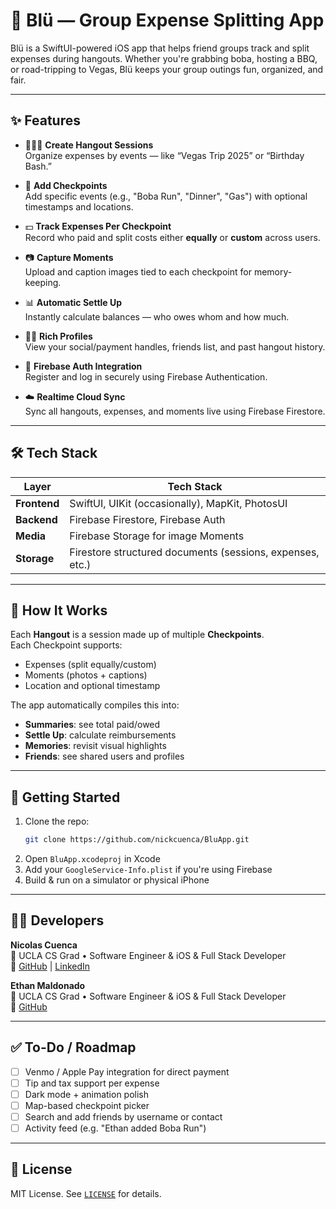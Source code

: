 # 💸 Blü — Group Expense Splitting App

Blü is a SwiftUI-powered iOS app that helps friend groups track and split expenses during hangouts. Whether you're grabbing boba, hosting a BBQ, or road-tripping to Vegas, Blü keeps your group outings fun, organized, and fair.

---

## ✨ Features

- 🧑‍🤝‍🧑 **Create Hangout Sessions**  
  Organize expenses by events — like “Vegas Trip 2025” or “Birthday Bash.”

- 📍 **Add Checkpoints**  
  Add specific events (e.g., "Boba Run", "Dinner", "Gas") with optional timestamps and locations.

- 💵 **Track Expenses Per Checkpoint**  
  Record who paid and split costs either **equally** or **custom** across users.

- 📷 **Capture Moments**  
  Upload and caption images tied to each checkpoint for memory-keeping.

- 📊 **Automatic Settle Up**  
  Instantly calculate balances — who owes whom and how much.

- 🧑‍💼 **Rich Profiles**  
  View your social/payment handles, friends list, and past hangout history.

- 🔐 **Firebase Auth Integration**  
  Register and log in securely using Firebase Authentication.

- ☁️ **Realtime Cloud Sync**  
  Sync all hangouts, expenses, and moments live using Firebase Firestore.

---

## 🛠️ Tech Stack

| Layer         | Tech Stack                                       |
|---------------|--------------------------------------------------|
| **Frontend**  | SwiftUI, UIKit (occasionally), MapKit, PhotosUI |
| **Backend**   | Firebase Firestore, Firebase Auth               |
| **Media**     | Firebase Storage for image Moments              |
| **Storage**   | Firestore structured documents (sessions, expenses, etc.) |

---

## 🧪 How It Works

Each **Hangout** is a session made up of multiple **Checkpoints**.  
Each Checkpoint supports:

- Expenses (split equally/custom)
- Moments (photos + captions)
- Location and optional timestamp

The app automatically compiles this into:

- **Summaries**: see total paid/owed
- **Settle Up**: calculate reimbursements
- **Memories**: revisit visual highlights
- **Friends**: see shared users and profiles

---

## 🚀 Getting Started

1. Clone the repo:
   ```bash
   git clone https://github.com/nickcuenca/BluApp.git
   ```
2. Open `BluApp.xcodeproj` in Xcode
3. Add your `GoogleService-Info.plist` if you're using Firebase
4. Build & run on a simulator or physical iPhone

---

## 👨‍💻 Developers

**Nicolas Cuenca**  
📍 UCLA CS Grad • Software Engineer & iOS & Full Stack Developer  
🔗 [GitHub](https://github.com/nickcuenca) | [LinkedIn](https://www.linkedin.com/in/nicolaswcuenca)

**Ethan Maldonado**  
📍 UCLA CS Grad • Software Engineer & iOS & Full Stack Developer  
🔗 [GitHub](https://github.com/eamaldonado01)

---

## ✅ To-Do / Roadmap

- [ ] Venmo / Apple Pay integration for direct payment
- [ ] Tip and tax support per expense
- [ ] Dark mode + animation polish
- [ ] Map-based checkpoint picker
- [ ] Search and add friends by username or contact
- [ ] Activity feed (e.g. "Ethan added Boba Run")

---

## 📄 License

MIT License. See [`LICENSE`](LICENSE) for details.

